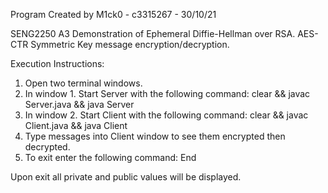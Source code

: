 Program Created by M1ck0 - c3315267 - 30/10/21

SENG2250 A3 
Demonstration of Ephemeral Diffie-Hellman over RSA.
AES-CTR Symmetric Key message encryption/decryption.

Execution Instructions:
<ol>
    <li>Open two terminal windows. </li>
    <li>In window 1. Start Server with the following command:  clear && javac Server.java && java Server</li>
    <li>In window 2. Start Client with the following command:  clear && javac Client.java && java Client</li>
    <li>Type messages into Client window to see them encrypted then decrypted.</li>
    <li>To exit enter the following command:  End</li>
</ol>
Upon exit all private and public values will be displayed. 
